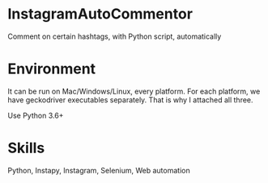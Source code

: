 # InstagramAutoCommentor
Comment on certain hashtags, with Python script, automatically

# Environment
It can be run on Mac/Windows/Linux, every platform.
For each platform, we have geckodriver executables separately.
That is why I attached all three.

Use Python 3.6+

# Skills
Python, Instapy, Instagram, Selenium, Web automation
